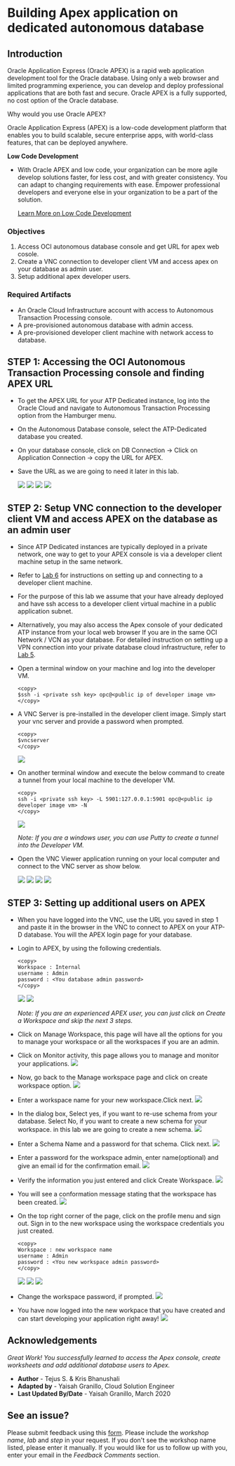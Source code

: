 # Building Apex application on dedicated autonomous database

## Introduction
Oracle Application Express (Oracle APEX) is a rapid web application development tool for the Oracle database. Using only a web browser and limited programming experience, you can develop and deploy professional applications that are both fast and secure. Oracle APEX is a fully supported, no cost option of the Oracle database.

Why would you use Oracle APEX?

Oracle Application Express (APEX) is a low-code development platform that enables you to build scalable, secure enterprise apps, with world-class features, that can be deployed anywhere.

**Low Code Development**
- With Oracle APEX and low code, your organization can be more agile develop solutions faster, for less cost, and with greater consistency. You can adapt to changing requirements with ease. Empower professional developers and everyone else in your organization to be a part of the solution.
  
    [Learn More on Low Code Development](https://apex.oracle.com/en/platform/low-code/)

### Objectives

1. Access OCI autonomous database console and get URL for apex web cosole.
2. Create a VNC connection to developer client VM and access apex on your database as admin user.
3. Setup additional apex developer users.

### Required Artifacts

- An Oracle Cloud Infrastructure account with access to Autonomous Transaction Processing console.
- A pre-provisioned autonomous database with admin access.
- A pre-provisioned developer client machine with network access to database.

## STEP 1: Accessing the OCI Autonomous Transaction Processing console and finding APEX URL

- To get the APEX URL for your ATP Dedicated instance, log into the Oracle Cloud and navigate to Autonomous Transaction Processing option from the Hamburger menu. 
- On the Autonomous Database console, select the ATP-Dedicated database you created.
- On your database console, click on DB Connection -> Click on Application Connection -> copy the URL for APEX.
- Save the URL as we are going to need it later in this lab.

    ![](./images/NavigateATP1.png " ")
    ![](./images/selectADB.png " ")
    ![](./images/tools.png " ")
    ![](./images/getApexURL.png " ")


## STEP 2: Setup VNC connection to the developer client VM and access APEX on the database as an admin user

- Since ATP Dedicated instances are typically deployed in a private network, one way to get to your APEX console is via a developer client machine setup in the same network.

- Refer to [Lab 6](?lab=lab-6-configuring-vpn-into-private-atp) for instructions on setting up and connecting to a developer client machine.

- For the purpose of this lab we assume that your have already deployed and have ssh access to a developer client virtual machine in a public application subnet.

- Alternatively, you may also access the Apex console of your dedicated ATP instance from your local web browser If you are in the same OCI Network / VCN as your database. For detailed instruction on setting up a VPN connection into your private database cloud infrastructure, refer to [Lab 5](?lab=lab-5-configuring-development-system).


- Open a terminal window on your machine and log into the developer VM.

    ```
    <copy>
    $ssh -i <private ssh key> opc@<public ip of developer image vm>
    </copy>
    ```

- A VNC Server is pre-installed in the developer client image. Simply start your vnc server and provide a password when prompted.

    ```
    <copy>
    $vncserver
    </copy>
    ```

    ![](./images/SettingVNC2.png " ")

- On another terminal window and execute the below command to create a tunnel from your local machine to the developer VM.

    ```
    <copy>
    ssh -i <private ssh key> -L 5901:127.0.0.1:5901 opc@<public ip developer image vm> -N
    </copy>
    ```

    ![](./images/SettingVNC1.png " ")

    *Note:  If you are a windows user, you can use Putty  to create a tunnel into the Developer VM.*

- Open the VNC Viewer application running on your local computer and connect to the VNC server as show below.

    ![](./images/SettingVNC3.png " ")
    ![](./images/SettingVNC5.png " ")
    ![](./images/SettingVNC4.png " ")
    ![](./images/SettingVNC6.png " ")

## STEP 3: Setting up additional users on APEX
- When you have logged into the VNC, use the URL you saved in step 1 and paste it in the browser in the VNC to connect to APEX on your ATP-D database. You will the APEX login page for your database.

- Login to APEX, by using the following credentials.

    ```
    <copy>
    Workspace : Internal
    username : Admin
    password : <You database admin password>
    </copy>
    ```

    ![](./images/AccessAPEX1.png " ")
    ![](./images/AccessAPEX2.png " ")

    *Note: If you are an experienced APEX user, you can just click on Create a Workspace and skip the next 3 steps.*

- Click on Manage Workspace, this page will have all the options for you to manage your workspace or all the workspaces if you are an admin.

- Click on Monitor activity, this page allows you to manage and monitor your applications.
    ![](./images/AccessAPEX3.png " ")

- Now, go back to the Manage workspace page and click on create workspace option.
    ![](./images/AccessAPEX3-2.png " ")

- Enter a workspace name for your new workspace.Click next.
    ![](./images/AccessAPEX4.png " ")

- In the dialog box, Select yes, if you want to re-use schema from your database. Select No, if you want to create a new schema for your workspace. in this lab we are going to create a new schema.
    ![](./images/AccessAPEX5.png " ")

- Enter a Schema Name and a password for that schema. Click next.
    ![](./images/AccessAPEX6.png " ")

- Enter a password for the workspace admin, enter name(optional) and give an email id for the confirmation email.
    ![](./images/AccessAPEX7.png " ")

- Verify the information you just entered and click Create Workspace.
    ![](./images/AccessAPEX8.png " ")

- You will see a conformation message stating that the workspace has been created.
    ![](./images/AccessAPEX9.png " ")

- On the top right corner of the page, click on the profile menu and sign out. Sign in to the new workspace using the workspace credentials you just created.

    ```
    <copy>
    Workspace : new workspace name
    username : Admin
    password : <You new workspace admin password>
    </copy>
    ```

    ![](./images/AccessAPEX10.png " ")
    ![](./images/AccessAPEX11.png " ")
    ![](./images/AccessAPEX12.png " ")

- Change the workspace password, if prompted.
    ![](./images/AccessAPEX13.png " ")

- You have now logged into the new workpace that you have created and can start developing your application right away!
    ![](./images/AccessAPEX14.png " ")


## Acknowledgements

*Great Work! You successfully learned to access the Apex console, create worksheets and add additional database users to Apex.*

- **Author** - Tejus S. & Kris Bhanushali
- **Adapted by** -  Yaisah Granillo, Cloud Solution Engineer
- **Last Updated By/Date** - Yaisah Granillo, March 2020

## See an issue?
Please submit feedback using this [form](https://apexapps.oracle.com/pls/apex/f?p=133:1:::::P1_FEEDBACK:1). Please include the *workshop name*, *lab* and *step* in your request.  If you don't see the workshop name listed, please enter it manually. If you would like for us to follow up with you, enter your email in the *Feedback Comments* section. 